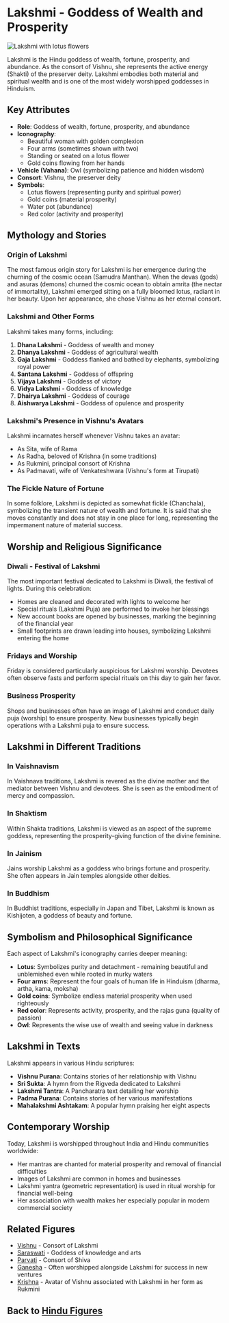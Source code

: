 # Lakshmi - Goddess of Wealth and Prosperity

![Lakshmi with lotus flowers](lakshmi_lotus.jpg)

Lakshmi is the Hindu goddess of wealth, fortune, prosperity, and abundance. As the consort of Vishnu, she represents the active energy (Shakti) of the preserver deity. Lakshmi embodies both material and spiritual wealth and is one of the most widely worshipped goddesses in Hinduism.

## Key Attributes

- **Role**: Goddess of wealth, fortune, prosperity, and abundance
- **Iconography**: 
  - Beautiful woman with golden complexion
  - Four arms (sometimes shown with two)
  - Standing or seated on a lotus flower
  - Gold coins flowing from her hands
- **Vehicle (Vahana)**: Owl (symbolizing patience and hidden wisdom)
- **Consort**: Vishnu, the preserver deity
- **Symbols**: 
  - Lotus flowers (representing purity and spiritual power)
  - Gold coins (material prosperity)
  - Water pot (abundance)
  - Red color (activity and prosperity)

## Mythology and Stories

### Origin of Lakshmi

The most famous origin story for Lakshmi is her emergence during the churning of the cosmic ocean (Samudra Manthan). When the devas (gods) and asuras (demons) churned the cosmic ocean to obtain amrita (the nectar of immortality), Lakshmi emerged sitting on a fully bloomed lotus, radiant in her beauty. Upon her appearance, she chose Vishnu as her eternal consort.

### Lakshmi and Other Forms

Lakshmi takes many forms, including:

1. **Dhana Lakshmi** - Goddess of wealth and money
2. **Dhanya Lakshmi** - Goddess of agricultural wealth
3. **Gaja Lakshmi** - Goddess flanked and bathed by elephants, symbolizing royal power
4. **Santana Lakshmi** - Goddess of offspring
5. **Vijaya Lakshmi** - Goddess of victory
6. **Vidya Lakshmi** - Goddess of knowledge
7. **Dhairya Lakshmi** - Goddess of courage
8. **Aishwarya Lakshmi** - Goddess of opulence and prosperity

### Lakshmi's Presence in Vishnu's Avatars

Lakshmi incarnates herself whenever Vishnu takes an avatar:
- As Sita, wife of Rama
- As Radha, beloved of Krishna (in some traditions)
- As Rukmini, principal consort of Krishna
- As Padmavati, wife of Venkateshwara (Vishnu's form at Tirupati)

### The Fickle Nature of Fortune

In some folklore, Lakshmi is depicted as somewhat fickle (Chanchala), symbolizing the transient nature of wealth and fortune. It is said that she moves constantly and does not stay in one place for long, representing the impermanent nature of material success.

## Worship and Religious Significance

### Diwali - Festival of Lakshmi

The most important festival dedicated to Lakshmi is Diwali, the festival of lights. During this celebration:
- Homes are cleaned and decorated with lights to welcome her
- Special rituals (Lakshmi Puja) are performed to invoke her blessings
- New account books are opened by businesses, marking the beginning of the financial year
- Small footprints are drawn leading into houses, symbolizing Lakshmi entering the home

### Fridays and Worship

Friday is considered particularly auspicious for Lakshmi worship. Devotees often observe fasts and perform special rituals on this day to gain her favor.

### Business Prosperity

Shops and businesses often have an image of Lakshmi and conduct daily puja (worship) to ensure prosperity. New businesses typically begin operations with a Lakshmi puja to ensure success.

## Lakshmi in Different Traditions

### In Vaishnavism

In Vaishnava traditions, Lakshmi is revered as the divine mother and the mediator between Vishnu and devotees. She is seen as the embodiment of mercy and compassion.

### In Shaktism

Within Shakta traditions, Lakshmi is viewed as an aspect of the supreme goddess, representing the prosperity-giving function of the divine feminine.

### In Jainism

Jains worship Lakshmi as a goddess who brings fortune and prosperity. She often appears in Jain temples alongside other deities.

### In Buddhism

In Buddhist traditions, especially in Japan and Tibet, Lakshmi is known as Kishijoten, a goddess of beauty and fortune.

## Symbolism and Philosophical Significance

Each aspect of Lakshmi's iconography carries deeper meaning:

- **Lotus**: Symbolizes purity and detachment - remaining beautiful and unblemished even while rooted in murky waters
- **Four arms**: Represent the four goals of human life in Hinduism (dharma, artha, kama, moksha)
- **Gold coins**: Symbolize endless material prosperity when used righteously
- **Red color**: Represents activity, prosperity, and the rajas guna (quality of passion)
- **Owl**: Represents the wise use of wealth and seeing value in darkness

## Lakshmi in Texts

Lakshmi appears in various Hindu scriptures:

- **Vishnu Purana**: Contains stories of her relationship with Vishnu
- **Sri Sukta**: A hymn from the Rigveda dedicated to Lakshmi
- **Lakshmi Tantra**: A Pancharatra text detailing her worship
- **Padma Purana**: Contains stories of her various manifestations
- **Mahalakshmi Ashtakam**: A popular hymn praising her eight aspects

## Contemporary Worship

Today, Lakshmi is worshipped throughout India and Hindu communities worldwide:

- Her mantras are chanted for material prosperity and removal of financial difficulties
- Images of Lakshmi are common in homes and businesses
- Lakshmi yantra (geometric representation) is used in ritual worship for financial well-being
- Her association with wealth makes her especially popular in modern commercial society

## Related Figures

- [Vishnu](./vishnu.md) - Consort of Lakshmi
- [Saraswati](./saraswati.md) - Goddess of knowledge and arts
- [Parvati](./parvati.md) - Consort of Shiva
- [Ganesha](./ganesha.md) - Often worshipped alongside Lakshmi for success in new ventures
- [Krishna](./krishna.md) - Avatar of Vishnu associated with Lakshmi in her form as Rukmini

## Back to [Hindu Figures](./README.md)
